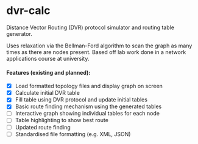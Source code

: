 # dvr-calc
Distance Vector Routing (DVR) protocol simulator and routing table generator. 

Uses relaxation via the Bellman-Ford algorithm to scan the graph as many times as there are nodes present. Based off lab work done in a network applications course at university.

#### Features (existing and planned):
- [x] Load formatted topology files and display graph on screen
- [x] Calculate initial DVR table
- [x] Fill table using DVR protocol and update initial tables
- [x] Basic route finding mechanism using the generated tables
- [ ] Interactive graph showing individual tables for each node
- [ ] Table highlighting to show best route
- [ ] Updated route finding
- [ ] Standardised file formatting (e.g. XML, JSON)

